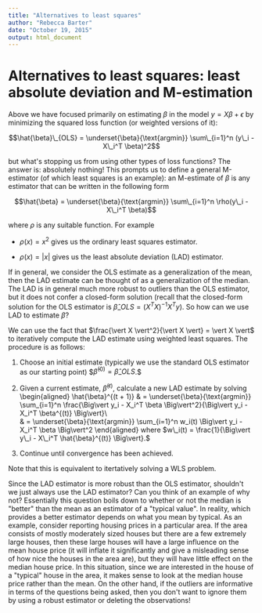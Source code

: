 ```yaml
---
title: "Alternatives to least squares"
author: "Rebecca Barter"
date: "October 19, 2015"
output: html_document
---
```



# Alternatives to least squares: least absolute deviation and M-estimation

Above we have focused primarily on estimating $\beta$ in the model $y = X\beta  + \epsilon$ by minimizing the squared loss function (or weighted versions of it):

$$\hat{\beta}\_{OLS} = \underset{\beta}{\text{argmin}} \sum\_{i=1}^n (y\_i - X\_i^T \beta)^2$$

but what's stopping us from using other types of loss functions? The answer is: absolutely nothing! This prompts us to define a general M-estimator (of which least squares is an example): an M-estimate of $\beta$ is any estimator that can be written in the following form

$$\hat{\beta} = \underset{\beta}{\text{argmin}} \sum\_{i=1}^n \rho(y\_i - X\_i^T \beta)$$

where $\rho$ is any suitable function. For example

* $\rho(x) = x^2$ gives us the ordinary least squares estimator.

* $\rho(x) = \vert x \vert$ gives us the least absolute deviation (LAD) estimator.

If in general, we consider the OLS estimate as a generalization of the mean, then the LAD estimate can be thought of as a generalization of the median. The LAD is in general much more robust to outliers than the OLS estimator, but it does not confer a closed-form solution (recall that the closed-form solution for the OLS estimator is $\hat{\beta}\_{OLS} = (X^TX)^{-1}X^Ty$). So how can we use LAD to estimate $\beta$?

We can use the fact that $\frac{\vert X \vert^2}{\vert X \vert} = \vert X \vert$ to iteratively compute the LAD estimate using weighted least squares. The procedure is as follows: 

1. Choose an initial estimate (typically we use the standard OLS estimator as our starting point) $$\hat{\beta}^{(0)} = \hat{\beta}\_{OLS}$.$

1. Given a current estimate, $\hat{\beta}^{(t)}$, calculate a new LAD estimate by solving
\begin{aligned}
\hat{\beta}^{(t + 1)} & = \underset{\beta}{\text{argmin}} \sum\_{i=1}^n \frac{\Big\vert y\_i - X\_i^T \beta \Big\vert^2}{\Big\vert y\_i - X\_i^T \beta^{(t)} \Big\vert}\\\
& =  \underset{\beta}{\text{argmin}} \sum\_{i=1}^n w\_i(t) \Big\vert y\_i - X\_i^T \beta \Big\vert^2
\end{aligned}
where $w\_i(t) = \frac{1}{\Big\vert y\_i - X\_i^T \hat{\beta}^{(t)} \Big\vert}.$

1. Continue until convergence has been achieved.

Note that this is equivalent to itertatively solving a WLS problem.



Since the LAD estimator is more robust than the OLS estimator, shouldn't we just always use the LAD estimator? Can you think of an example of why not? Essentially this question boils down to whether or not the median is "better" than the mean as an estimator of a "typical value". In reality, which provides a better estimator depends on what you mean by typical. As an example, consider reporting housing prices in a particular area. If the area consists of mostly moderately sized houses but there are a few extremely large houses, then these large houses will have a large influence on the mean house price (it will inflate it significantly and give a misleading sense of how nice the houses in the area are), but they will have little effect on the median house price. In this situation, since we are interested in the house of a "typical" house in the area, it makes sense to look at the median house price rather than the mean. On the other hand, if the outliers are informative in terms of the questions being asked, then you don't want to ignore them by using a robust estimator or deleting the observations! 

